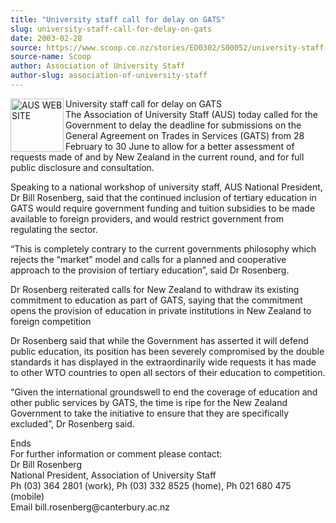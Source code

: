 ```yaml
---
title: "University staff call for delay on GATS"
slug: university-staff-call-for-delay-on-gats
date: 2003-02-28
source: https://www.scoop.co.nz/stories/ED0302/S00052/university-staff-call-for-delay-on-gats.htm
source-name: Scoop
author: Association of University Staff
author-slug: association-of-university-staff
---
```


<p><img align="left" width="85" height="85" src="http://www.aus.ac.nz/pictures/logo.gif" alt="AUS WEB SITE" border="0">University staff call for
delay on GATS<br>The Association of University Staff (AUS)
today called for the Government to delay the deadline for
submissions on the General Agreement on Trades in Services
(GATS) from 28 February to 30 June to allow for a better
assessment of requests made of and by New Zealand in the
current round, and for full public disclosure and
consultation.</p>

<p>Speaking to a national workshop of
university staff, AUS National President, Dr Bill Rosenberg,
said that the continued inclusion of tertiary education in
GATS would require government funding and tuition subsidies
to be made available to foreign providers, and would
restrict government from regulating the sector.</p>

<p>“This is
completely contrary to the current governments philosophy
which rejects the “market” model and calls for a planned and
cooperative approach to the provision of tertiary
education”, said Dr Rosenberg.</p>

<p>Dr Rosenberg reiterated
calls for New Zealand to withdraw its existing commitment to
education as part of GATS, saying that the commitment opens
the provision of education in private institutions in New
Zealand to foreign competition</p>

<p>Dr Rosenberg said that
while the Government has asserted it will defend public
education, its position has been severely compromised by the
double standards it has displayed in the extraordinarily
wide requests it has made to other WTO countries to open all
sectors of their education to competition.<p>
<p>“Given the
international groundswell to end the coverage of education
and other public services by GATS, the time is ripe for the
New Zealand Government to take the initiative to ensure that
they are specifically excluded”, Dr Rosenberg
said.</p>

<p>Ends<br>For further information or comment please
contact:<br>Dr Bill Rosenberg						<br>National President,
Association of University Staff					<br>Ph (03) 364 2801
(work), Ph (03) 332 8525 (home), Ph 021 680 475 (mobile)
				 <br>Email
bill.rosenberg@canterbury.ac.nz	<br><p>